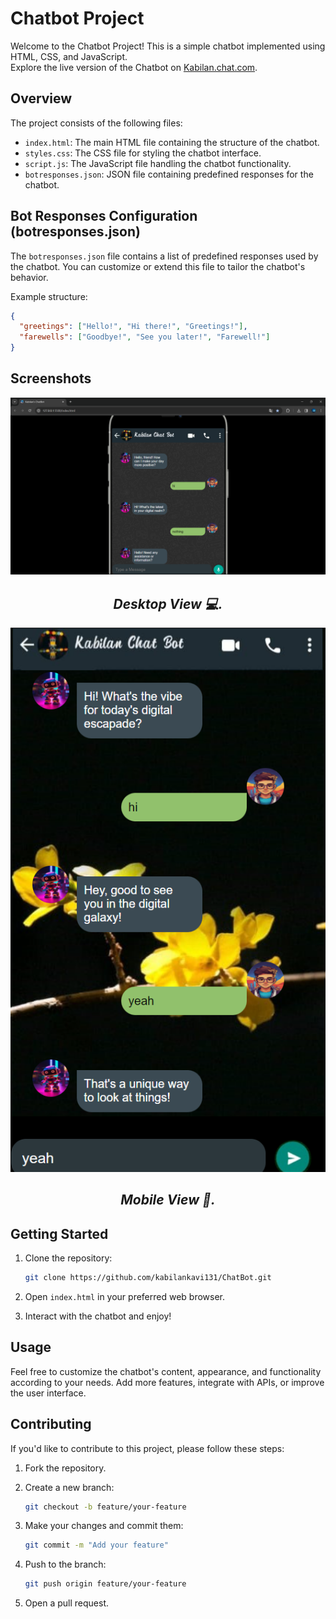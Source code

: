 # Chatbot Project

Welcome to the Chatbot Project! This is a simple chatbot implemented using HTML, CSS, and JavaScript. <br>
Explore the live version of the Chatbot on [Kabilan.chat.com](https://kabilankavi131.github.io/ChatBot/).

## Overview

The project consists of the following files:

- `index.html`: The main HTML file containing the structure of the chatbot.
- `styles.css`: The CSS file for styling the chatbot interface.
- `script.js`: The JavaScript file handling the chatbot functionality.
- `botresponses.json`: JSON file containing predefined responses for the chatbot.

## Bot Responses Configuration (botresponses.json)

The `botresponses.json` file contains a list of predefined responses used by the chatbot. You can customize or extend this file to tailor the chatbot's behavior.

Example structure:
```json
{
  "greetings": ["Hello!", "Hi there!", "Greetings!"],
  "farewells": ["Goodbye!", "See you later!", "Farewell!"]
}
```
## Screenshots 

<div align="center">
    <img src="./Images/screenshot1.png" alt="Chatbot Screenshot 1">
    <br>
   <h2> <em>Desktop View 💻.</em></h2>
</div>

<div align="center">
    <img src="./Images/screenshot2.png" alt="Chatbot Screenshot 2">
    <br>
    <h2><em>Mobile View 📱.</em></h2>
</div>

## Getting Started

1. Clone the repository:

    ```bash
    git clone https://github.com/kabilankavi131/ChatBot.git
    ```

2. Open `index.html` in your preferred web browser.

3. Interact with the chatbot and enjoy!

## Usage

Feel free to customize the chatbot's content, appearance, and functionality according to your needs. Add more features, integrate with APIs, or improve the user interface.

## Contributing

If you'd like to contribute to this project, please follow these steps:

1. Fork the repository.

2. Create a new branch:

    ```bash
    git checkout -b feature/your-feature
    ```

3. Make your changes and commit them:

    ```bash
    git commit -m "Add your feature"
    ```

4. Push to the branch:

    ```bash
    git push origin feature/your-feature
    ```

5. Open a pull request.
